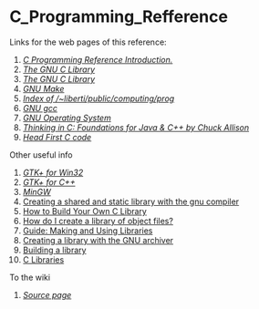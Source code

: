C_Programming_Refference
========================

Links for the web pages of this reference:

1. [*C Programming Reference Introduction.*](http://www.lix.polytechnique.fr/~liberti/public/computing/prog/c/)
2. [*The GNU C Library*](http://www.lix.polytechnique.fr/~liberti/public/computing/prog/libc.html)
3. [*The GNU C Library*](http://www.gnu.org/software/libc/manual/)
4. [*GNU Make*](http://www.gnu.org/software/make/manual/)
5. [*Index of /~liberti/public/computing/prog*](http://www.lix.polytechnique.fr/~liberti/public/computing/prog/)
6. [*GNU gcc*](http://gcc.gnu.org/onlinedocs/index.html#DIR)
7. [*GNU Operating System*](http://www.gnu.org/)
8. [*Thinking in C: Foundations for Java & C++ by Chuck Allison*](http://mindview.net/CDs/ThinkingInC/beta3)
9. [*Head First C code*](https://github.com/dogriffiths/HeadFirstC)

Other useful info

1. [*GTK+ for Win32*](http://www.gtk.org/download/win32.php)
2. [*GTK+ for C++*](http://www.gtkmm.org/en/)
3. [*MinGW*](http://nuwen.net/mingw.html)
4. [Creating a shared and static library with the gnu compiler ](http://www.adp-gmbh.ch/cpp/gcc/create_lib.html)
5. [How to Build Your Own C Library](http://www.cs.dartmouth.edu/~campbell/cs50/buildlib.html)
6. [How do I create a library of object files?](http://www.delorie.com/djgpp/v2faq/faq8_22.html)
7. [Guide: Making and Using Libraries](http://www.delorie.com/djgpp/doc/ug/larger/archives.html)
8. [Creating a library with the GNU archiver](http://www.network-theory.co.uk/docs/gccintro/gccintro_79.html)
9. [Building a library](http://crasseux.com/books/ctutorial/Building-a-library.html)
10. [C Libraries](http://www.cs.swarthmore.edu/~newhall/unixhelp/howto_C_libraries.html)

To the wiki
1. [*Source page*](https://github.com/DouglasAllen/C_Programming_Refference/wiki/Source-links)
